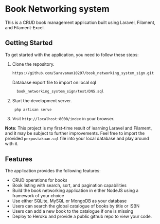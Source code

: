 # Book Networking system 

This is a CRUD book management application built using Laravel, Filament, and Filament-Excel.

## Getting Started
To get started with the application, you need to follow these steps:

1. Clone the repository.
   
    ```bash
    https://github.com/Saravanan10297/book_networking_system_sign.git
    ```
    Database export file to import on local sql 
    ```bash
      book_networking_system_sign/test/DNS.sql
    ```
    

2. Start the development server.

   ```bash
    php artisan serve
   ```

3. Visit `http://localhost:8000/index` in your browser.
  
**Note:** This project is my first-time result of learning Laravel and Filament, 
and it may be subject to further improvements. Feel free to import the provided `perpustakaan.sql` file into your local database and play around with it.

## Features

The application provides the following features:

- CRUD operations for books
- Book listing with search, sort, and pagination capabilities
- Build the book networking application in either NodeJS using a framework of your
choice
- Use either SQLite, MySQL or MongoDB as your database
- Users can search the global catalogue of books by title or ISBN
- Users can add a new book to the catalogue if one is missing
- Deploy to Heroku and provide a public github repo to view your code.


